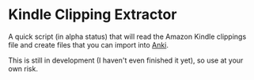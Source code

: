 Kindle Clipping Extractor
=========================

A quick script (in alpha status) that will read the Amazon Kindle clippings
file and create files that you can import into [Anki](http://ankisrs.net/).

This is still in development (I haven't even finished it yet), so use at your own risk.

